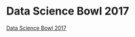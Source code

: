 # Data Science Bowl 2017

[Data Science Bowl 2017](https://www.kaggle.com/c/data-science-bowl-2017#description)
